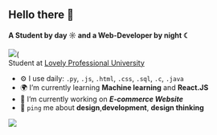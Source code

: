 ## Hello there 👋

#### A Student by day ☼ and a Web-Developer by night ☾
[![](https://visitcount.itsvg.in/api?id=Yashvisharma1204&icon=7&color=6)](https://visitcount.itsvg.in)(<br>
Student at [Lovely Professional University](https://www.lpu.in/)<br>

- ⚙️ I use daily: `.py`, `.js`, `.html`, `.css`, `.sql`, `.c`, `.java`
- 🌍 I’m currently learning **Machine learning** and **React.JS**
- 💅 I’m currently working on ***E-commerce Website***
- 💬 `ping` me about **design**,**development**, **design thinking**


![](https://github-readme-stats.vercel.app/api?username=Yashvisharma1204&theme=midnight-purple&hide_border=true&include_all_commits=true&count_private=true)<br/>